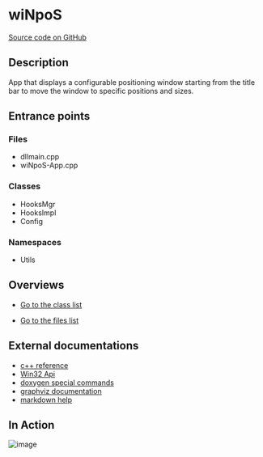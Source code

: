 
# wiNpoS

[Source code on GitHub](https://github.com/kokolorix/wiNpoS#wiNpoS)

## Description

App that displays a configurable positioning window starting from the title bar to move the window to specific positions and sizes.

## Entrance points

### Files

- dllmain.cpp
- wiNpoS-App.cpp

### Classes

- HooksMgr
- HooksImpl
- Config

### Namespaces

- Utils


## Overviews

- [Go to the class list](annotated.html)
<!-- - [Go to the graphical class hierarchy](inherits.html) -->
- [Go to the files list](files.html)

## External documentations

- [c++ reference](https://en.cppreference.com/w/)
- [Win32 Api](https://docs.microsoft.com/en-us/windows/win32/api/_winmsg/)
- [doxygen special commands](http://doxygen.nl/manual/commands.html)
- [graphviz documentation](https://graphviz.org/documentation/)
- [markdown help](https://commonmark.org/help/)

## In Action
![image](wiNpoS.gif)

